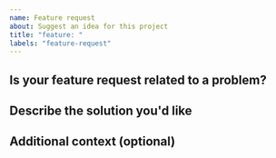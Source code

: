```yaml
---
name: Feature request
about: Suggest an idea for this project
title: "feature: "
labels: "feature-request"
---
```


## Is your feature request related to a problem?
<!-- A clear and concise description of what the problem is. Ex. I'm always frustrated when [...] -->

## Describe the solution you'd like
<!--
A clear and concise description of what you want to happen.
-->

## Additional context (optional)
<!-- Add any other context or screenshots about the feature request here. -->